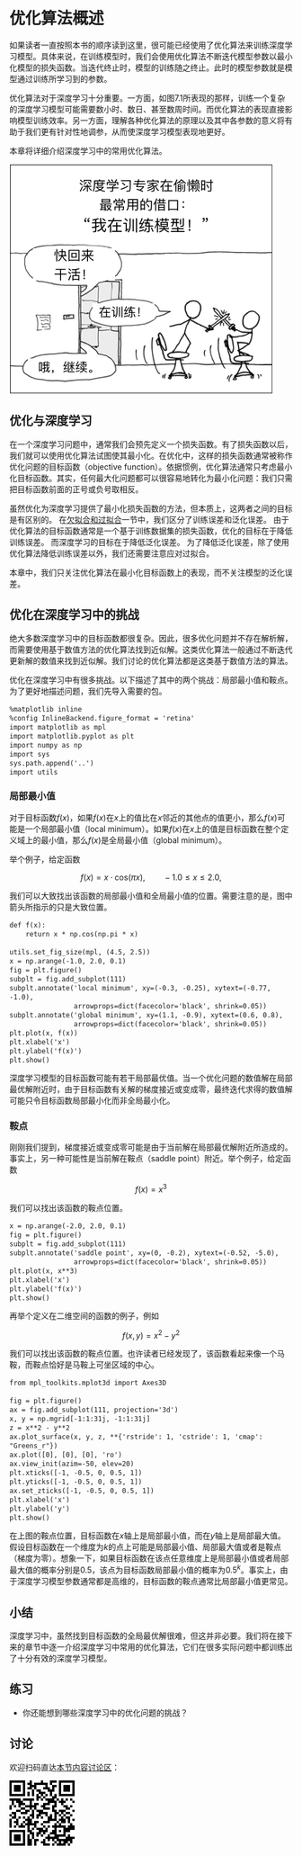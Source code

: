 # 优化算法概述


如果读者一直按照本书的顺序读到这里，很可能已经使用了优化算法来训练深度学习模型。具体来说，在训练模型时，我们会使用优化算法不断迭代模型参数以最小化模型的损失函数。当迭代终止时，模型的训练随之终止。此时的模型参数就是模型通过训练所学习到的参数。

优化算法对于深度学习十分重要。一方面，如图7.1所表现的那样，训练一个复杂的深度学习模型可能需要数小时、数日、甚至数周时间。而优化算法的表现直接影响模型训练效率。另一方面，理解各种优化算法的原理以及其中各参数的意义将有助于我们更有针对性地调参，从而使深度学习模型表现地更好。

本章将详细介绍深度学习中的常用优化算法。

![漫画：训练深度学习模型](../img/training_model.png)

## 优化与深度学习

在一个深度学习问题中，通常我们会预先定义一个损失函数。有了损失函数以后，我们就可以使用优化算法试图使其最小化。在优化中，这样的损失函数通常被称作优化问题的目标函数（objective function）。依据惯例，优化算法通常只考虑最小化目标函数。其实，任何最大化问题都可以很容易地转化为最小化问题：我们只需把目标函数前面的正号或负号取相反。

虽然优化为深度学习提供了最小化损失函数的方法，但本质上，这两者之间的目标是有区别的。
在[欠拟合和过拟合](../chapter_supervised-learning/underfit-overfit.md)一节中，我们区分了训练误差和泛化误差。
由于优化算法的目标函数通常是一个基于训练数据集的损失函数，优化的目标在于降低训练误差。
而深度学习的目标在于降低泛化误差。
为了降低泛化误差，除了使用优化算法降低训练误差以外，我们还需要注意应对过拟合。

本章中，我们只关注优化算法在最小化目标函数上的表现，而不关注模型的泛化误差。

## 优化在深度学习中的挑战

绝大多数深度学习中的目标函数都很复杂。因此，很多优化问题并不存在解析解，而需要使用基于数值方法的优化算法找到近似解。这类优化算法一般通过不断迭代更新解的数值来找到近似解。我们讨论的优化算法都是这类基于数值方法的算法。

优化在深度学习中有很多挑战。以下描述了其中的两个挑战：局部最小值和鞍点。为了更好地描述问题，我们先导入需要的包。

```{.python .input  n=1}
%matplotlib inline
%config InlineBackend.figure_format = 'retina'
import matplotlib as mpl
import matplotlib.pyplot as plt
import numpy as np
import sys
sys.path.append('..')
import utils
```

### 局部最小值

对于目标函数$f(x)$，如果$f(x)$在$x$上的值比在$x$邻近的其他点的值更小，那么$f(x)$可能是一个局部最小值（local minimum）。如果$f(x)$在$x$上的值是目标函数在整个定义域上的最小值，那么$f(x)$是全局最小值（global minimum）。

举个例子，给定函数

$$f(x) = x \cdot \text{cos}(\pi x), \qquad -1.0 \leq x \leq 2.0,$$

我们可以大致找出该函数的局部最小值和全局最小值的位置。需要注意的是，图中箭头所指示的只是大致位置。

```{.python .input  n=2}
def f(x):
    return x * np.cos(np.pi * x)

utils.set_fig_size(mpl, (4.5, 2.5))
x = np.arange(-1.0, 2.0, 0.1)
fig = plt.figure()
subplt = fig.add_subplot(111)
subplt.annotate('local minimum', xy=(-0.3, -0.25), xytext=(-0.77, -1.0),
                arrowprops=dict(facecolor='black', shrink=0.05))
subplt.annotate('global minimum', xy=(1.1, -0.9), xytext=(0.6, 0.8),
                arrowprops=dict(facecolor='black', shrink=0.05))
plt.plot(x, f(x))
plt.xlabel('x')
plt.ylabel('f(x)')
plt.show()
```

深度学习模型的目标函数可能有若干局部最优值。当一个优化问题的数值解在局部最优解附近时，由于目标函数有关解的梯度接近或变成零，最终迭代求得的数值解可能只令目标函数局部最小化而非全局最小化。


### 鞍点

刚刚我们提到，梯度接近或变成零可能是由于当前解在局部最优解附近所造成的。事实上，另一种可能性是当前解在鞍点（saddle point）附近。举个例子，给定函数

$$f(x) = x^3$$

我们可以找出该函数的鞍点位置。

```{.python .input  n=3}
x = np.arange(-2.0, 2.0, 0.1)
fig = plt.figure()
subplt = fig.add_subplot(111)
subplt.annotate('saddle point', xy=(0, -0.2), xytext=(-0.52, -5.0),
                arrowprops=dict(facecolor='black', shrink=0.05))
plt.plot(x, x**3)
plt.xlabel('x')
plt.ylabel('f(x)')
plt.show()
```

再举个定义在二维空间的函数的例子，例如

$$f(x, y) = x^2 - y^2$$

我们可以找出该函数的鞍点位置。也许读者已经发现了，该函数看起来像一个马鞍，而鞍点恰好是马鞍上可坐区域的中心。

```{.python .input  n=4}
from mpl_toolkits.mplot3d import Axes3D

fig = plt.figure()
ax = fig.add_subplot(111, projection='3d')
x, y = np.mgrid[-1:1:31j, -1:1:31j]
z = x**2 - y**2
ax.plot_surface(x, y, z, **{'rstride': 1, 'cstride': 1, 'cmap': "Greens_r"})
ax.plot([0], [0], [0], 'ro')
ax.view_init(azim=-50, elev=20)
plt.xticks([-1, -0.5, 0, 0.5, 1])
plt.yticks([-1, -0.5, 0, 0.5, 1])
ax.set_zticks([-1, -0.5, 0, 0.5, 1])
plt.xlabel('x')
plt.ylabel('y')
plt.show()
```

在上图的鞍点位置，目标函数在$x$轴上是局部最小值，而在$y$轴上是局部最大值。假设目标函数在一个维度为$k$的点上可能是局部最小值、局部最大值或者是鞍点（梯度为零）。想象一下，如果目标函数在该点任意维度上是局部最小值或者局部最大值的概率分别是0.5，该点为目标函数局部最小值的概率为$0.5^k$。事实上，由于深度学习模型参数通常都是高维的，目标函数的鞍点通常比局部最小值更常见。


## 小结

深度学习中，虽然找到目标函数的全局最优解很难，但这并非必要。我们将在接下来的章节中逐一介绍深度学习中常用的优化算法，它们在很多实际问题中都训练出了十分有效的深度学习模型。


## 练习

* 你还能想到哪些深度学习中的优化问题的挑战？

## 讨论

欢迎扫码直达[本节内容讨论区](https://discuss.gluon.ai/t/topic/1876)：

![](../img/optimization-intro_qr.svg)
